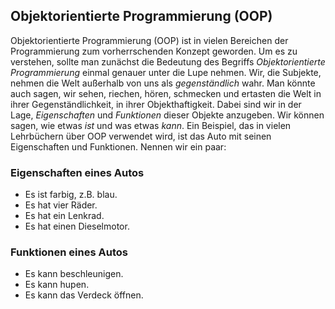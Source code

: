 ## Objektorientierte Programmierung (OOP)

Objektorientierte Programmierung (OOP) ist in vielen Bereichen der Programmierung zum vorherrschenden Konzept geworden. Um es zu verstehen, sollte man zunächst die Bedeutung des Begriffs *Objektorientierte Programmierung* einmal genauer unter die Lupe nehmen. Wir, die Subjekte, nehmen die Welt außerhalb von uns als *gegenständlich* wahr. Man könnte auch sagen, wir sehen, riechen, hören, schmecken und ertasten die Welt in ihrer Gegenständlichkeit, in ihrer Objekthaftigkeit. Dabei sind wir in der Lage, *Eigenschaften* und *Funktionen* dieser Objekte anzugeben. Wir können sagen, wie etwas *ist* und was etwas *kann*. Ein Beispiel, das in vielen Lehrbüchern über OOP verwendet wird, ist das Auto mit seinen Eigenschaften und Funktionen. Nennen wir ein paar:

### Eigenschaften eines Autos

* Es ist farbig, z.B. blau.
* Es hat vier Räder.
* Es hat ein Lenkrad.
* Es hat einen Dieselmotor.

### Funktionen eines Autos

* Es kann beschleunigen.
* Es kann hupen.
* Es kann das Verdeck öffnen.
